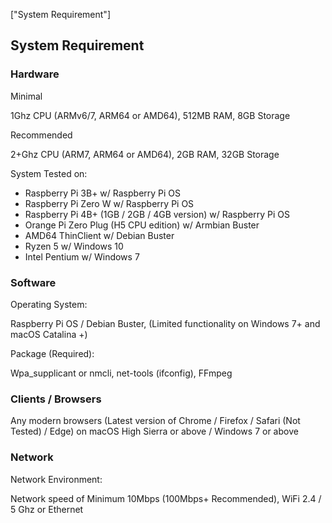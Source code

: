 ["System Requirement"]

## System Requirement

### Hardware

Minimal

1Ghz CPU (ARMv6/7, ARM64 or AMD64), 512MB RAM, 8GB Storage

Recommended

2+Ghz CPU (ARM7, ARM64 or AMD64), 2GB RAM, 32GB Storage

System Tested on:

- Raspberry Pi 3B+ w/ Raspberry Pi OS
- Raspberry Pi Zero W w/ Raspberry Pi OS
- Raspberry Pi 4B+ (1GB / 2GB / 4GB version) w/ Raspberry Pi OS
- Orange Pi Zero Plug (H5 CPU edition) w/ Armbian Buster
- AMD64 ThinClient w/ Debian Buster
- Ryzen 5 w/ Windows 10
- Intel Pentium w/ Windows 7

### Software

Operating System:

Raspberry Pi OS / Debian Buster, (Limited functionality on Windows 7+ and macOS Catalina +)

Package (Required):

Wpa_supplicant or nmcli, net-tools (ifconfig), FFmpeg

### Clients / Browsers

Any modern browsers (Latest version of Chrome / Firefox / Safari (Not Tested) / Edge) on macOS High Sierra or above / Windows 7 or above

### Network

Network Environment:

Network speed of Minimum 10Mbps (100Mbps+ Recommended), WiFi 2.4 / 5 Ghz or Ethernet